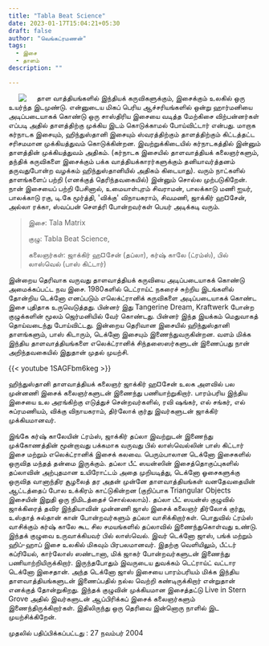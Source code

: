 ```yaml
---
title: "Tabla Beat Science"
date: 2023-01-17T15:04:21+05:30
draft: false
author: "வெங்கட்ரமணன்"
tags:
  - இசை
  - தாளம்
description: ""

---
```


<img clear="none" align="left" hspace="20" src="/images/tabla_beat_science.jpg" > தாள வாத்தியங்களில் இந்தியக் கருவிகளுக்கும், இசைக்கும் உலகில் ஒரு உயர்ந்த இடமுண்டு. என்னுடைய மிகப் பெரிய ஆச்சரியங்களில் ஒன்று ஹார்மனியை அடிப்படையாகக் கொண்டு ஒரு சாஸ்திரிய இசையை வடித்த மேற்கிசை விற்பன்னர்கள் எப்படி அதில் தாளத்திற்கு முக்கிய இடம் கொடுக்காமல் போய்விட்டார் என்பது. மாறாக கர்நாடக இசையும், ஹிந்துஸ்தானி இசையும் ஸ்வரத்திற்கும் தாளத்திற்கும் கிட்டத்தட்ட சரிசமமான முக்கியத்துவம் கொடுக்கின்றன.  இவற்றுக்கிடையில் கர்நாடகத்தில் இன்னும் தாளத்தின் முக்கியத்துவம் அதிகம். (கர்நாடக இசையில் தாளவாத்தியக் கலைஞர்களும், தந்திக் கருவிகளை இசைக்கும் பக்க வாத்தியக்காரர்களுக்கும் தனியாவர்த்தனம் தருவதுபோன்ற வழக்கம் ஹிந்துஸ்தானியில் அதிகம் கிடையாது). வரும் நாட்களில் தாளங்களைப் பற்றி (எனக்குத் தெரிந்தவகையில்) இன்னும் சொல்ல முற்படுகிறேன். நான் இசையைப் பற்றி பேசினால், உமையாள்புரம் சிவராமன், பாலக்காடு மணி ஐயர்,  பாலக்காடு ரகு, டி.கே மூர்த்தி, 'விக்கு' விநாயகராம், சிவமணி, ஜாக்கிர் ஹ¤சேன், அல்லா ரக்கா, ஸ்வப்பன் சௌத்ரி போன்றவர்கள் பெயர் அடிக்கடி வரும்.

>இசை: Tala Matrix 
>
>குழு: Tabla Beat Science, 
>
>கலைஞர்கள்: ஜாக்கிர் ஹ¤சேன் (தப்லா), கர்ஷ் காலே (ட்ரம்ஸ்), பில் லாஸ்வெல் (பாஸ் கிட்டார்)


இன்றைய தெரிவாக வருவது தாளவாத்தியக் கருவியை அடிப்படையாகக் கொண்டு அமைக்கப்பட்ட நவ இசை.  1980களில் டெட்ராய்ட் நகரைச் சுற்றிய இடங்களில் தோன்றிய டெக்னோ எனப்படும் எலெக்ட்ரானிக் கருவிகளை அடிப்படையாகக் கொண்ட இசை புதிதாக உருவெடுத்தது. பின்னர் இது Tangerine Dream, Kraftwerk போன்ற குழுக்களின் மூலம் ஜெர்மனியில் வேர் கொண்டது. பின்னர் இந்த இயக்கம் மெதுவாகத் தொய்வடைந்து போய்விட்டது. இன்றைய தெரிவான இசையில் ஹிந்துஸ்தானி தாளங்களும், பாஸ் கிடாரும், டெக்னோ இசையும் இணைந்துவருகின்றன. வளம் மிக்க இந்திய தாளவாத்தியங்களை எலெக்ட்ரானிக் சிந்தஸைஸர்களுடன் இணைப்பது நான் அறிந்தவகையில் இதுதான் முதல் முயற்சி. 

{{< youtube 1SAGFbm6keg >}}

ஹிந்துஸ்தானி தாளவாத்தியக் கலைஞர் ஜாக்கிர் ஹ¤சேன் உலக அளவில் பல முன்னணி இசைக் கலைஞர்களுடன் இணைந்து பணியாற்றுகிறார். பாரம்பரிய இந்திய இசையை உல அரங்கிற்கு எடுத்துச் சென்றவர்களில், ரவி ஷங்கர், எல் சங்கர், எல் சுப்ரமணியம், விக்கு விநாயகராம், திர்லோக் குர்து இவர்களுடன்  ஜாக்கிர் முக்கியமானவர்.  

இங்கே கர்ஷ் காலேயின் ட்ரம்ஸ், ஜாக்கிர் தப்லா இவற்றுடன் இணைந்து முக்கோணத்தின் மூன்றாவது பக்கமாக வருவது பில் லாஸ்வெல்லின் பாஸ் கிட்டார் இசை மற்றும் எலெக்ட்ரானிக் இசைக் கலவை. பெரும்பாலான டெக்னோ இசைகளில் ஒருவித மந்தத் தன்மை இருக்கும். தப்லா பீட் ஸயன்ஸின் இசைத்தொகுப்புகளில் தப்லாவின் அற்புதமான உயிரோட்டம் அதை முறியடித்து, டெக்னோ ஓசைகளுக்கு ஒருவித வானாந்திர சூழலைத் தர அதன் முன்னே தாளவாத்தியங்கள் வனதேவதையின் ஆட்டத்தைப் போல உக்கிரம் காட்டுகின்றன (குறிப்பாக Triangular Objects  இசையின் இறுதி ஒரு நிமிடத்தைச் சொல்லலாம்). தப்லா பீட் ஸயன்ஸ் குழுவில் ஜாக்கிரைத் தவிர இந்தியாவின் முன்னணி ஜாஸ் இசைக் கலைஞர் திர்லோக் குர்து, உஸ்தாத் சுல்தான் கான் போன்றவர்களும் தப்லா வாசிக்கிறார்கள். பொதுவில் ட்ரம்ஸ் வாசிக்கும் கர்ஷ் காலே கூட சில சமயங்களில் தப்லாவில் இணைந்துகொள்வது உண்டு. இந்தக் குழுவை உருவாக்கியவர் பில் லாஸ்வெல். இவர் டெக்னோ ஜாஸ், பங்க் மற்றும் ஹிப்-ஹாப் இசை உலகில் மிகவும் பிரபலமானவர். இதற்கு வெளியிலும், பீட்டர் கப்ரியேல், கார்லோஸ் ஸண்டானா, மிக் ஜாகர் போன்றவர்களுடன் இணைந்து பணியாற்றியிருக்கிறார். இருந்தபோதும் இவருடைய துவக்கம் டெட்ராய்ட் வட்டார டெக்னோ இசைதான். அந்த டெக்னோ ஜாஸ் இசையை பாரம்பரியம் மிக்க இந்திய தாளவாத்தியங்களுடன் இணைப்பதில் நல்ல வெற்றி கண்டிருக்கிறார் என்றுதான்  எனக்குத் தோன்றுகிறது.  இந்தக் குழுவின் முக்கியமான இசைத்தட்டு Live in Stern Grove அதில் இவர்களுடன் ஆப்பிரிக்கப் இசைக் கலைஞர்களும் இணைந்திருக்கிறார்கள். இதிலிருந்து ஒரு தெரிவை இன்னொரு நாளில் இட முயற்சிக்கிறேன்.  

முதலில் பதிப்பிக்கப்பட்டது : 27 நவம்பர் 2004